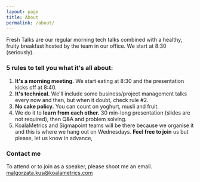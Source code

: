 ```yaml
---
layout: page
title: About
permalink: /about/
---
```


Fresh Talks are our regular morning tech talks combined with a healthy, fruity breakfast hosted by the team in our office. We start at 8:30 (seriously).

### 5 rules to tell you what it's all about:

1. **It's a morning meeting.** We start eating at 8:30 and the presentation kicks off at 8:40.
2. **It's technical.** We'll include some business/project management talks every now and then, but when it doubt, check rule #2.
3. **No cake policy.** You can count on yoghurt, musli and fruit.
4. We do it to **learn from each other.** 30 min-long presentation (slides are not required), then Q&A and problem solving.
5. KoalaMetrics and Sigmapoint teams will be there because we organise it and this is where we hang out on Wednesdays. **Feel free to join** us but please, let us know in advance,

###  Contact me
To attend or to join as a speaker, please shoot me an email.
[malgorzata.kus@koalametrics.com](mailto:malgorzata.kus@koalametrics.com)
